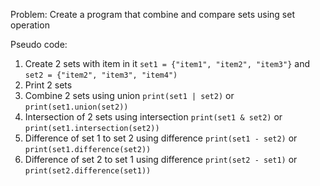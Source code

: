 Problem: Create a program that combine and compare sets using set operation

Pseudo code:
1. Create 2 sets with item in it `set1 = {"item1", "item2", "item3"}` and `set2 = {"item2", "item3", "item4")`
2. Print 2 sets
3. Combine 2 sets using union `print(set1 | set2)` or `print(set1.union(set2))`
4. Intersection of 2 sets using intersection `print(set1 & set2)` or `print(set1.intersection(set2))`
5. Difference of set 1 to set 2 using difference `print(set1 - set2)` or `print(set1.difference(set2))`
6. Difference of set 2 to set 1 using difference `print(set2 - set1)` or `print(set2.difference(set1))`